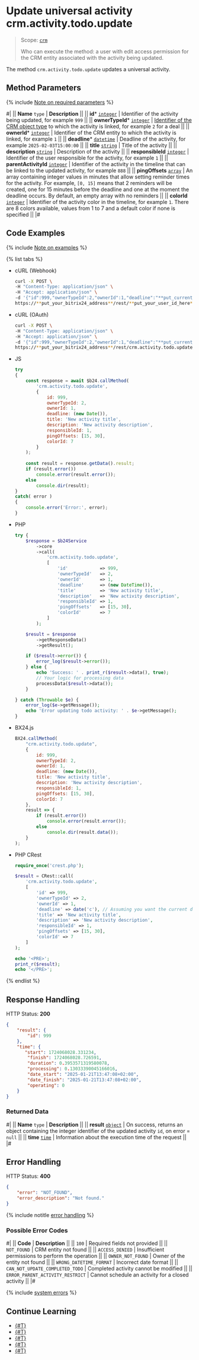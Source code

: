 # Update universal activity crm.activity.todo.update

> Scope: [`crm`](../../../../scopes/permissions.md)
>
> Who can execute the method: a user with edit access permission for the CRM entity associated with the activity being updated.

The method `crm.activity.todo.update` updates a universal activity.

## Method Parameters

{% include [Note on required parameters](../../../../../_includes/required.md) %}

#|
|| **Name**
`type` | **Description** ||
|| **id***
[`integer`](../../../../data-types.md) | Identifier of the activity being updated, for example `999` ||
|| **ownerTypeId***
[`integer`](../../../../data-types.md) | [Identifier of the CRM object type](../../../data-types.md#object_type) to which the activity is linked, for example `2` for a deal ||
|| **ownerId***
[`integer`](../../../../data-types.md) | Identifier of the CRM entity to which the activity is linked, for example `1` ||
|| **deadline***
[`datetime`](../../../../data-types.md) | Deadline of the activity, for example `2025-02-03T15:00:00` ||
|| **title**
[`string`](../../../../data-types.md) | Title of the activity ||
|| **description**
[`string`](../../../../data-types.md) | Description of the activity ||
|| **responsibleId**
[`integer`](../../../../data-types.md) | Identifier of the user responsible for the activity, for example `1` ||
|| **parentActivityId**
[`integer`](../../../../data-types.md) | Identifier of the activity in the timeline that can be linked to the updated activity, for example `888` ||
|| **pingOffsets**
[`array`](../../../../data-types.md) | An array containing integer values in minutes that allow setting reminder times for the activity. For example, `[0, 15]` means that 2 reminders will be created, one for 15 minutes before the deadline and one at the moment the deadline occurs. By default, an empty array with no reminders ||
|| **colorId**
[`integer`](../../../../data-types.md) | Identifier of the activity color in the timeline, for example `1`. There are 8 colors available, values from 1 to 7 and a default color if none is specified
||
|#

## Code Examples

{% include [Note on examples](../../../../../_includes/examples.md) %}

{% list tabs %}

- cURL (Webhook)

    ```bash
    curl -X POST \
    -H "Content-Type: application/json" \
    -H "Accept: application/json" \
    -d '{"id":999,"ownerTypeId":2,"ownerId":1,"deadline":"**put_current_date_here**","title":"New activity title","description":"New activity description","responsibleId":1,"pingOffsets":[15,30],"colorId":7}' \
    https://**put_your_bitrix24_address**/rest/**put_your_user_id_here**/**put_your_webhook_here**/crm.activity.todo.update
    ```

- cURL (OAuth)

    ```bash
    curl -X POST \
    -H "Content-Type: application/json" \
    -H "Accept: application/json" \
    -d '{"id":999,"ownerTypeId":2,"ownerId":1,"deadline":"**put_current_date_here**","title":"New activity title","description":"New activity description","responsibleId":1,"pingOffsets":[15,30],"colorId":7,"auth":"**put_access_token_here**"}' \
    https://**put_your_bitrix24_address**/rest/crm.activity.todo.update
    ```

- JS

    ```js
    try
    {
    	const response = await $b24.callMethod(
    		'crm.activity.todo.update',
    		{
    			id: 999,
    			ownerTypeId: 2,
    			ownerId: 1,
    			deadline: (new Date()),
    			title: 'New activity title',
    			description: 'New activity description',
    			responsibleId: 1,
    			pingOffsets: [15, 30],
    			colorId: 7
    		}
    	);
    	
    	const result = response.getData().result;
    	if (result.error())
    		console.error(result.error());
    	else
    		console.dir(result);
    }
    catch( error )
    {
    	console.error('Error:', error);
    }
    ```

- PHP

    ```php
    try {
        $response = $b24Service
            ->core
            ->call(
                'crm.activity.todo.update',
                [
                    'id'            => 999,
                    'ownerTypeId'   => 2,
                    'ownerId'       => 1,
                    'deadline'      => (new DateTime()),
                    'title'         => 'New activity title',
                    'description'   => 'New activity description',
                    'responsibleId' => 1,
                    'pingOffsets'   => [15, 30],
                    'colorId'       => 7
                ]
            );
    
        $result = $response
            ->getResponseData()
            ->getResult();
    
        if ($result->error()) {
            error_log($result->error());
        } else {
            echo 'Success: ' . print_r($result->data(), true);
            // Your logic for processing data
            processData($result->data());
        }
    
    } catch (Throwable $e) {
        error_log($e->getMessage());
        echo 'Error updating todo activity: ' . $e->getMessage();
    }
    ```

- BX24.js

    ```js
    BX24.callMethod(
        "crm.activity.todo.update",
        {
            id: 999,
            ownerTypeId: 2,
            ownerId: 1,
            deadline: (new Date()),
            title: 'New activity title',
            description: 'New activity description',
            responsibleId: 1,
            pingOffsets: [15, 30],
            colorId: 7
        }, 
        result => {
            if (result.error())
                console.error(result.error());
            else
                console.dir(result.data());
        }
    );
    ```

- PHP CRest

    ```php
    require_once('crest.php');

    $result = CRest::call(
        'crm.activity.todo.update',
        [
            'id' => 999,
            'ownerTypeId' => 2,
            'ownerId' => 1,
            'deadline' => date('c'), // Assuming you want the current date in ISO 8601 format
            'title' => 'New activity title',
            'description' => 'New activity description',
            'responsibleId' => 1,
            'pingOffsets' => [15, 30],
            'colorId' => 7
        ]
    );

    echo '<PRE>';
    print_r($result);
    echo '</PRE>';
    ```

{% endlist %}

## Response Handling

HTTP Status: **200**

```json
{
    "result": {
        "id": 999
    },
    "time": {
       "start": 1724068028.331234,
        "finish": 1724068028.726591,
        "duration": 0.3953571319580078,
        "processing": 0.13033390045166016,
        "date_start": "2025-01-21T13:47:08+02:00",
        "date_finish": "2025-01-21T13:47:08+02:00",
        "operating": 0
    }
}
```

### Returned Data

#|
|| **Name**
`type` | **Description** ||
|| **result**
[`object`](../../../../data-types.md) | On success, returns an object containing the integer identifier of the updated activity `id`, on error = `null` ||
|| **time**
[`time`](../../../../data-types.md#time) | Information about the execution time of the request ||
|#

## Error Handling

HTTP Status: **400**

```json
{
    "error": "NOT_FOUND",
    "error_description": "Not found."
}
```

{% include notitle [error handling](../../../../../_includes/error-info.md) %}

### Possible Error Codes

#|
|| **Code** | **Description** ||
|| `100` | Required fields not provided ||
|| `NOT_FOUND` | CRM entity not found ||
|| `ACCESS_DENIED` | Insufficient permissions to perform the operation ||
|| `OWNER_NOT_FOUND` | Owner of the entity not found ||
|| `WRONG_DATETIME_FORMAT` | Incorrect date format ||
|| `CAN_NOT_UPDATE_COMPLETED_TODO` | Completed activity cannot be modified ||
|| `ERROR_PARENT_ACTIVITY_RESTRICT` | Cannot schedule an activity for a closed activity ||
|#

{% include [system errors](../../../../../_includes/system-errors.md) %}

## Continue Learning

- [{#T}](./crm-activity-todo-add.md)
- [{#T}](./crm-activity-todo-update-deadline.md)
- [{#T}](./crm-activity-todo-update-description.md)
- [{#T}](./crm-activity-todo-update-color.md)
- [{#T}](./crm-activity-todo-update-responsible-user.md)